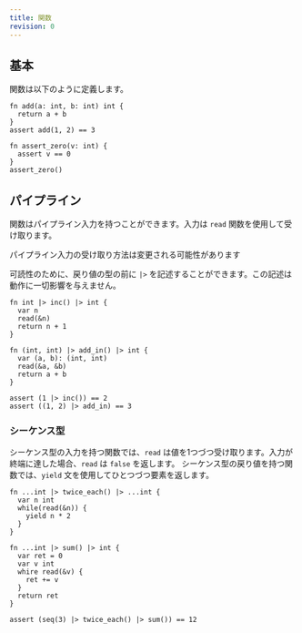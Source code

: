 ```yaml
---
title: 関数
revision: 0
---
```


## 基本

関数は以下のように定義します。

```
fn add(a: int, b: int) int {
  return a + b
}
assert add(1, 2) == 3

fn assert_zero(v: int) {
  assert v == 0
}
assert_zero()
```

## パイプライン

関数はパイプライン入力を持つことができます。入力は `read` 関数を使用して受け取ります。

<undecided>パイプライン入力の受け取り方法は変更される可能性があります</undecided>

可読性のために、戻り値の型の前に `|>` を記述することができます。この記述は動作に一切影響を与えません。

```
fn int |> inc() |> int {
  var n
  read(&n)
  return n + 1
}

fn (int, int) |> add_in() |> int {
  var (a, b): (int, int)
  read(&a, &b)
  return a + b
}

assert (1 |> inc()) == 2
assert ((1, 2) |> add_in) == 3
```

### シーケンス型

シーケンス型の入力を持つ関数では、`read` は値を1つづつ受け取ります。入力が終端に達した場合、`read` は `false` を返します。
シーケンス型の戻り値を持つ関数では、`yield` 文を使用してひとつづつ要素を返します。

```
fn ...int |> twice_each() |> ...int {
  var n int
  while(read(&n)) {
    yield n * 2
  }
}

fn ...int |> sum() |> int {
  var ret = 0
  var v int
  whire read(&v) {
    ret += v
  }
  return ret
}

assert (seq(3) |> twice_each() |> sum()) == 12
```
